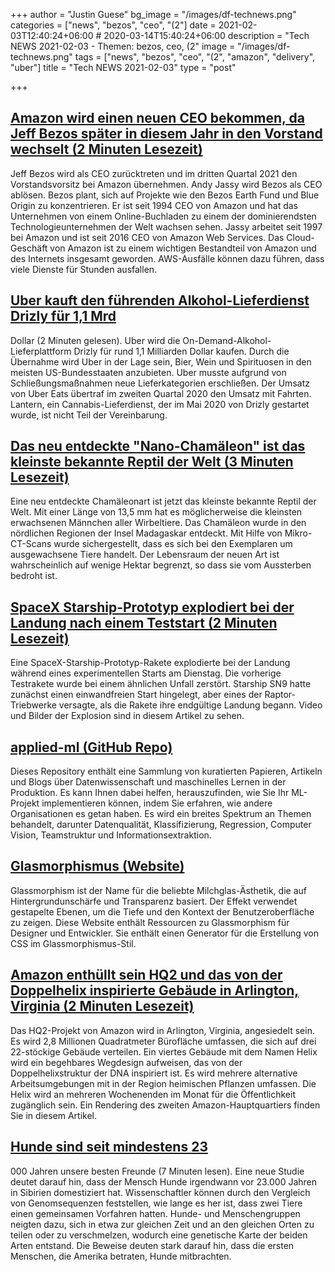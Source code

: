 +++
author = "Justin Guese"
bg_image = "/images/df-technews.png"
categories = ["news", "bezos", "ceo", "(2"]
date = 2021-02-03T12:40:24+06:00 # 2020-03-14T15:40:24+06:00
description = "Tech NEWS 2021-02-03 - Themen: bezos, ceo, (2"
image = "/images/df-technews.png"
tags = ["news", "bezos", "ceo", "(2", "amazon", "delivery", "uber"]
title = "Tech NEWS 2021-02-03"
type = "post"

+++

## [Amazon wird einen neuen CEO bekommen, da Jeff Bezos später in diesem Jahr in den Vorstand wechselt (2 Minuten Lesezeit)](https://www.theverge.com/2021/2/2/22263039/amazon-new-ceo-jeff-bezos-andy-jassy-executive-chair-board-q3-2021)

 Jeff Bezos wird als CEO zurücktreten und im dritten Quartal 2021 den Vorstandsvorsitz bei Amazon übernehmen. Andy Jassy wird Bezos als CEO ablösen. Bezos plant, sich auf Projekte wie den Bezos Earth Fund und Blue Origin zu konzentrieren. Er ist seit 1994 CEO von Amazon und hat das Unternehmen von einem Online-Buchladen zu einem der dominierendsten Technologieunternehmen der Welt wachsen sehen. Jassy arbeitet seit 1997 bei Amazon und ist seit 2016 CEO von Amazon Web Services. Das Cloud-Geschäft von Amazon ist zu einem wichtigen Bestandteil von Amazon und des Internets insgesamt geworden. AWS-Ausfälle können dazu führen, dass viele Dienste für Stunden ausfallen.

## [Uber kauft den führenden Alkohol-Lieferdienst Drizly für 1,1 Mrd](https://www.theguardian.com/technology/2021/feb/02/uber-drizly-alcohol-delivery-service)

 Dollar (2 Minuten gelesen). Uber wird die On-Demand-Alkohol-Lieferplattform Drizly für rund 1,1 Milliarden Dollar kaufen. Durch die Übernahme wird Uber in der Lage sein, Bier, Wein und Spirituosen in den meisten US-Bundesstaaten anzubieten. Uber musste aufgrund von Schließungsmaßnahmen neue Lieferkategorien erschließen. Der Umsatz von Uber Eats übertraf im zweiten Quartal 2020 den Umsatz mit Fahrten. Lantern, ein Cannabis-Lieferdienst, der im Mai 2020 von Drizly gestartet wurde, ist nicht Teil der Vereinbarung.

## [Das neu entdeckte "Nano-Chamäleon" ist das kleinste bekannte Reptil der Welt (3 Minuten Lesezeit)](https://newatlas.com/science/nano-chameleon-worlds-smallest-reptile/)

 Eine neu entdeckte Chamäleonart ist jetzt das kleinste bekannte Reptil der Welt. Mit einer Länge von 13,5 mm hat es möglicherweise die kleinsten erwachsenen Männchen aller Wirbeltiere. Das Chamäleon wurde in den nördlichen Regionen der Insel Madagaskar entdeckt. Mit Hilfe von Mikro-CT-Scans wurde sichergestellt, dass es sich bei den Exemplaren um ausgewachsene Tiere handelt. Der Lebensraum der neuen Art ist wahrscheinlich auf wenige Hektar begrenzt, so dass sie vom Aussterben bedroht ist.

## [SpaceX Starship-Prototyp explodiert bei der Landung nach einem Teststart (2 Minuten Lesezeit)](https://www.reuters.com/article/us-space-exploration-starship-idUSKBN2A22SX)

 Eine SpaceX-Starship-Prototyp-Rakete explodierte bei der Landung während eines experimentellen Starts am Dienstag. Die vorherige Testrakete wurde bei einem ähnlichen Unfall zerstört. Starship SN9 hatte zunächst einen einwandfreien Start hingelegt, aber eines der Raptor-Triebwerke versagte, als die Rakete ihre endgültige Landung begann. Video und Bilder der Explosion sind in diesem Artikel zu sehen.

## [applied-ml (GitHub Repo)](https://github.com/eugeneyan/applied-ml)

 Dieses Repository enthält eine Sammlung von kuratierten Papieren, Artikeln und Blogs über Datenwissenschaft und maschinelles Lernen in der Produktion. Es kann Ihnen dabei helfen, herauszufinden, wie Sie Ihr ML-Projekt implementieren können, indem Sie erfahren, wie andere Organisationen es getan haben. Es wird ein breites Spektrum an Themen behandelt, darunter Datenqualität, Klassifizierung, Regression, Computer Vision, Teamstruktur und Informationsextraktion.

## [Glasmorphismus (Website)](https://glassmorphism.com/)

 Glassmorphism ist der Name für die beliebte Milchglas-Ästhetik, die auf Hintergrundunschärfe und Transparenz basiert. Der Effekt verwendet gestapelte Ebenen, um die Tiefe und den Kontext der Benutzeroberfläche zu zeigen. Diese Website enthält Ressourcen zu Glassmorphism für Designer und Entwickler. Sie enthält einen Generator für die Erstellung von CSS im Glassmorphismus-Stil.

## [Amazon enthüllt sein HQ2 und das von der Doppelhelix inspirierte Gebäude in Arlington, Virginia (2 Minuten Lesezeit)](https://www.usatoday.com/story/tech/2021/02/02/amazon-hq-2-helix-shaped-building-unveiled-tech-giant-virginia/4352390001/)

 Das HQ2-Projekt von Amazon wird in Arlington, Virginia, angesiedelt sein. Es wird 2,8 Millionen Quadratmeter Bürofläche umfassen, die sich auf drei 22-stöckige Gebäude verteilen. Ein viertes Gebäude mit dem Namen Helix wird ein begehbares Wegdesign aufweisen, das von der Doppelhelixstruktur der DNA inspiriert ist. Es wird mehrere alternative Arbeitsumgebungen mit in der Region heimischen Pflanzen umfassen. Die Helix wird an mehreren Wochenenden im Monat für die Öffentlichkeit zugänglich sein. Ein Rendering des zweiten Amazon-Hauptquartiers finden Sie in diesem Artikel.

## [Hunde sind seit mindestens 23](https://arstechnica.com/science/2021/02/dogs-have-been-our-best-friends-for-at-least-23000-years/)

000 Jahren unsere besten Freunde (7 Minuten lesen). Eine neue Studie deutet darauf hin, dass der Mensch Hunde irgendwann vor 23.000 Jahren in Sibirien domestiziert hat. Wissenschaftler können durch den Vergleich von Genomsequenzen feststellen, wie lange es her ist, dass zwei Tiere einen gemeinsamen Vorfahren hatten. Hunde- und Menschengruppen neigten dazu, sich in etwa zur gleichen Zeit und an den gleichen Orten zu teilen oder zu verschmelzen, wodurch eine genetische Karte der beiden Arten entstand. Die Beweise deuten stark darauf hin, dass die ersten Menschen, die Amerika betraten, Hunde mitbrachten.

